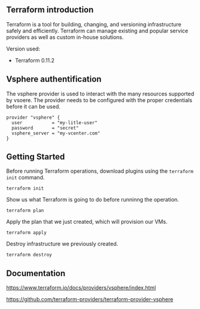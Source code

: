 ## Terraform introduction

Terraform is a tool for building, changing, and versioning infrastructure safely and efficiently. Terraform can manage existing and popular service providers as well as custom in-house solutions.

Version used:
*   Terraform 0.11.2

## Vsphere authentification
The vsphere provider is used to interact with the many resources supported by vsoere. The provider needs to be configured with the proper credentials before it can be used.

```
provider "vsphere" {
  user           = "my-litle-user"
  password       = "secret"
  vsphere_server = "my-vcenter.com"
}
```

## Getting Started

Before running Terraform operations, download plugins using the `terraform init` command.
```
terraform init
```

Show us what Terraform is going to do before runninng the operation.
```
terraform plan
```

Apply the plan that we just created, which will provision our VMs.
```
terraform apply
```

Destroy infrastructure we previously created.
```
terraform destroy
```

## Documentation
https://www.terraform.io/docs/providers/vsphere/index.html

https://github.com/terraform-providers/terraform-provider-vsphere
